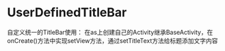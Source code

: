 # UserDefinedTitleBar
自定义统一的TitleBar使用：
在as上创建自己的Activity继承BaseActivity，在onCreate()方法中实现setView方法，通过setTitleText方法给标题添加文字内容
